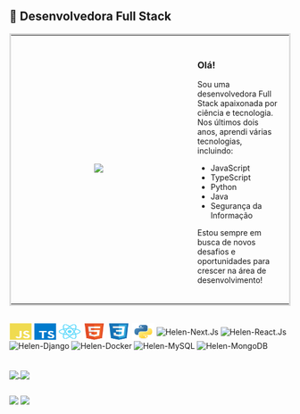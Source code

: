 ## 🚀 Desenvolvedora Full Stack

<table style="border: 3px solid #ddd; width: 100%; border-collapse: collapse;">
  <tr>
    <td style="width: 300px; text-align: center; border: none;">
      <img src="https://user-images.githubusercontent.com/74038190/235224431-e8c8c12e-6826-47f1-89fb-2ddad83b3abf.gif" width="100%">
    </td>
    <td style="padding: 20px; border: none;">
      <h3>Olá!</h3>
      <p>Sou uma desenvolvedora Full Stack apaixonada por ciência e tecnologia. Nos últimos dois anos, aprendi várias tecnologias, incluindo:</p>
      <ul>
        <li>JavaScript</li>
        <li>TypeScript</li>
        <li>Python</li>
        <li>Java</li>
        <li>Segurança da Informação</li>
      </ul>
      <p>Estou sempre em busca de novos desafios e oportunidades para crescer na área de desenvolvimento!</p>
    </td>
  </tr>
</table>

<div style="display: inline_block"><br>
  <img align="center" alt="Helen-Js" height="30" width="40" src="https://raw.githubusercontent.com/devicons/devicon/master/icons/javascript/javascript-plain.svg">
  <img align="center" alt="Helen-Ts" height="30" width="40" src="https://raw.githubusercontent.com/devicons/devicon/master/icons/typescript/typescript-plain.svg">
  <img align="center" alt="Helen-React" height="30" width="40" src="https://raw.githubusercontent.com/devicons/devicon/master/icons/react/react-original.svg">
  <img align="center" alt="Helen-HTML" height="30" width="40" src="https://raw.githubusercontent.com/devicons/devicon/master/icons/html5/html5-original.svg">
  <img align="center" alt="Helen-CSS" height="30" width="40" src="https://raw.githubusercontent.com/devicons/devicon/master/icons/css3/css3-original.svg">
  <img align="center" alt="Helen-Python" height="30" width="40" src="https://raw.githubusercontent.com/devicons/devicon/master/icons/python/python-original.svg">
  <img align="center" alt="Helen-Next.Js" height="30" width="40" src="https://cdn.jsdelivr.net/gh/devicons/devicon@latest/icons/nextjs/nextjs-original.svg" />
  <img align="center" alt="Helen-React.Js" height="30" width="40" src="https://cdn.jsdelivr.net/gh/devicons/devicon@latest/icons/react/react-original-wordmark.svg" />
  <img align="center" alt="Helen-Django" height="30" width="40" src="https://cdn.jsdelivr.net/gh/devicons/devicon@latest/icons/django/django-plain.svg" />
  <img align="center" alt="Helen-Docker" height="30" width="40" src="https://cdn.jsdelivr.net/gh/devicons/devicon@latest/icons/docker/docker-original.svg" />
  <img align="center" alt="Helen-MySQL" height="30" width="40" src="https://cdn.jsdelivr.net/gh/devicons/devicon@latest/icons/mysql/mysql-original-wordmark.svg" />
  <img align="center" alt="Helen-MongoDB" height="30" width="40" src="https://cdn.jsdelivr.net/gh/devicons/devicon@latest/icons/mongodb/mongodb-original.svg" />      
</div>
<br><br>

<a href="https://github.com/Neves888">
  <img align="center" src="https://letstrys-bloedboemmel.vercel.app/api/?username=Neves888&show_icons=true&theme=radical" height="200"/>
</a>

<a href="https://github.com/Neves888">
  <img align="center" src="https://letstrys-bloedboemmel.vercel.app/api/top-langs/?username=Neves888&theme=radical"  height="200"/>
</a>

##

<div> 
   <a href="https://www.instagram.com/helen__neves/" target="_blank"><img src="https://img.shields.io/badge/-Instagram-%23E4405F?style=for-the-badge&logo=instagram&logoColor=white" target="_blank"></a>  
   <a href="https://www.linkedin.com/in/helen-neves-562bb9159/" target="_blank"><img src="https://img.shields.io/badge/-LinkedIn-%230077B5?style=for-the-badge&logo=linkedin&logoColor=white" target="_blank"></a> 
</div>
